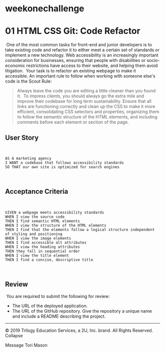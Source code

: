 # weekonechallenge
# 01 HTML CSS Git: Code Refactor
​
One of the most common tasks for front-end and junior developers is to take existing code and refactor it to either meet a certain set of standards or implement a new technology. Web accessibility is an increasingly important consideration for businesses, ensuring that people with disabilities or socio-economic restrictions have access to their website, and helping them avoid litigation.
​
Your task is to refactor an existing webpage to make it accessible. An important rule to follow when working with someone else's code is the Scout Rule:
​
> Always leave the code you are editing a little cleaner than you found it.
​
To impress clients, you should always go the extra mile and improve their codebase for long term sustainability. Ensure that all links are functioning correctly and clean up the CSS to make it more efficient, consolidating CSS selectors and properties, organizing them to follow the semantic structure of the HTML elements, and including comments before each element or section of the page.
​
## User Story
​
```
AS A marketing agency
I WANT a codebase that follows accessibility standards
SO THAT our own site is optimized for search engines
```
​
## Acceptance Criteria
​
```
GIVEN a webpage meets accessibility standards
WHEN I view the source code
THEN I find semantic HTML elements
WHEN I view the structure of the HTML elements
THEN I find that the elements follow a logical structure independent of styling and positioning
WHEN I view the image elements
THEN I find accessible alt attributes
WHEN I view the heading attributes
THEN they fall in sequential order
WHEN I view the title element
THEN I find a concise, descriptive title
```
​
## Review
​
You are required to submit the following for review:
​
* The URL of the deployed application.
​
* The URL of the GitHub repository. Give the repository a unique name and include a README describing the project.
​
- - -
© 2019 Trilogy Education Services, a 2U, Inc. brand. All Rights Reserved.
Collapse















Message Tori Mason

